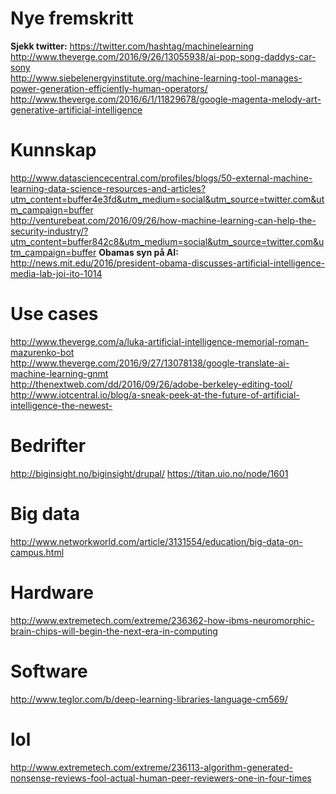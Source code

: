 # Nye fremskritt
<b>Sjekk twitter:</b> https://twitter.com/hashtag/machinelearning <br>
http://www.theverge.com/2016/9/26/13055938/ai-pop-song-daddys-car-sony <br>
http://www.siebelenergyinstitute.org/machine-learning-tool-manages-power-generation-efficiently-human-operators/ <br>
http://www.theverge.com/2016/6/1/11829678/google-magenta-melody-art-generative-artificial-intelligence

# Kunnskap
http://www.datasciencecentral.com/profiles/blogs/50-external-machine-learning-data-science-resources-and-articles?utm_content=buffer4e3fd&utm_medium=social&utm_source=twitter.com&utm_campaign=buffer <br>
http://venturebeat.com/2016/09/26/how-machine-learning-can-help-the-security-industry/?utm_content=buffer842c8&utm_medium=social&utm_source=twitter.com&utm_campaign=buffer 
<b>Obamas syn på AI:</b> http://news.mit.edu/2016/president-obama-discusses-artificial-intelligence-media-lab-joi-ito-1014

# Use cases
http://www.theverge.com/a/luka-artificial-intelligence-memorial-roman-mazurenko-bot <br>
http://www.theverge.com/2016/9/27/13078138/google-translate-ai-machine-learning-gnmt <br>
http://thenextweb.com/dd/2016/09/26/adobe-berkeley-editing-tool/ <br>
http://www.iotcentral.io/blog/a-sneak-peek-at-the-future-of-artificial-intelligence-the-newest-

# Bedrifter
http://biginsight.no/biginsight/drupal/
https://titan.uio.no/node/1601

# Big data
http://www.networkworld.com/article/3131554/education/big-data-on-campus.html

# Hardware
http://www.extremetech.com/extreme/236362-how-ibms-neuromorphic-brain-chips-will-begin-the-next-era-in-computing

# Software
http://www.teglor.com/b/deep-learning-libraries-language-cm569/

# lol
http://www.extremetech.com/extreme/236113-algorithm-generated-nonsense-reviews-fool-actual-human-peer-reviewers-one-in-four-times
